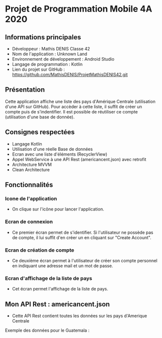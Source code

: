 # Projet de Programmation Mobile 4A 2020

## Informations principales 
- Développeur : Mathis DENIS Classe 42
- Nom de l'application : Unknown Land
- Environnement de développement : Android Studio 
- Langage de programmation : Kotlin
- Lien du projet sur GitHub : https://github.com/MathisDENIS/ProjetMathisDENIS42.git
## Présentation 
Cette application affiche une liste des pays d'Amérique Centrale (utilisation d'une API sur GitHub). Pour accèder à cette liste, il suffit de créer un compte puis de s'indentifier. Il est possible de réutiliser ce compte (utilisation d'une base de donnée).
## Consignes respectées
- Langage Kotlin
- Utilisation d'une réelle Base de données
- Ecran avec une liste d'éléments (RecyclerView)
- Appel WebService à une API Rest (americancent.json) avec retrofit
- Architecture MVVM
- Clean Architecture
## Fonctionnalités
### Icone de l'application
- On clique sur l'icône pour lancer l'application.



### Ecran de connexion
- Ce premier écran permet de s'identifier. Si l'utilisateur ne possède pas de compte, il lui suffit d'en créer un en cliquant sur "Create Account".






### Ecran de création de compte
- Ce deuxième écran permet à l'utilisateur de créer son compte personnel en indiquant une adresse mail et un mot de passe.



### Ecran d'affichage de la liste de pays 
- Cet écran permet l'affichage de la liste de pays.




## Mon API Rest : americancent.json
- Cette API Rest contient toutes les données sur les pays d'Amerique Centrale

Exemple des données pour le Guatemala :

